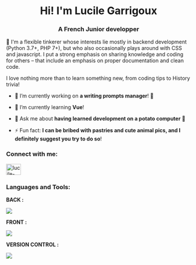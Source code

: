 <h1 align="center">Hi! I'm Lucile Garrigoux</h1>
<h3 align="center">A French Junior developper</h3>

<p>📝 I'm a flexible tinkerer whose interests lie mostly in backend development (Python 3.7+, PHP 7+), but who also occasionally plays around with CSS and javascript. I put a strong emphasis on sharing knowledge and coding for others – that include an emphasis on proper documentation and clean code.</p>
<p>I love nothing more than to learn something new, from coding tips to History trivia!</p>

- 🔭 I’m currently working on **a writing prompts manager**! 💪

- 🌱 I’m currently learning **Vue**!

- 💬 Ask me about **having learned development on a potato computer** 🥲

- ⚡ Fun fact: **I can be bribed with pastries and cute animal pics, and I definitely suggest you try to do so**!

<h3 align="left">Connect with me:</h3>
<p align="left">
<a href="https://linkedin.com/in/lucile-garrigoux" target="blank"><img align="center" src="https://raw.githubusercontent.com/rahuldkjain/github-profile-readme-generator/master/src/images/icons/Social/linked-in-alt.svg" alt="lucile-garrigoux" height="30" width="40" /></a>
</p>

<h3 align="left">Languages and Tools:</h3>
<p><b>BACK :</b></p>
<p align="left">
  <a href="https://skillicons.dev">
    <img src="https://skillicons.dev/icons?i=python,django, php,javascript" />
  </a>
</p>
<p><b>FRONT :</b></p>
<p align="left">
  <a href="https://skillicons.dev">
    <img src="https://skillicons.dev/icons?i=html,css,vue" />
  </a>
</p>
<p><b>VERSION CONTROL :</b></p>
<p align="left">
  <a href="https://skillicons.dev">
    <img src="https://skillicons.dev/icons?i=git,github,gitlab" />
  </a>
</p>
